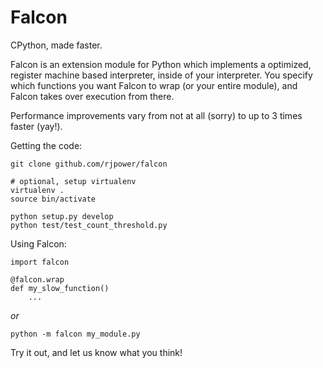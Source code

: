 Falcon
======

CPython, made faster.

Falcon is an extension module for Python which implements a optimized, register machine based interpreter,
inside of your interpreter.  You specify which functions you want Falcon to wrap (or your entire module), and
Falcon takes over execution from there.  

Performance improvements vary from not at all (sorry) to up to 3 times faster (yay!).

Getting the code:

    git clone github.com/rjpower/falcon
    
    # optional, setup virtualenv
    virtualenv .
    source bin/activate

    python setup.py develop
    python test/test_count_threshold.py

Using Falcon:
    
    import falcon
    
    @falcon.wrap
    def my_slow_function()
        ...

_or_

    python -m falcon my_module.py

Try it out, and let us know what you think!
